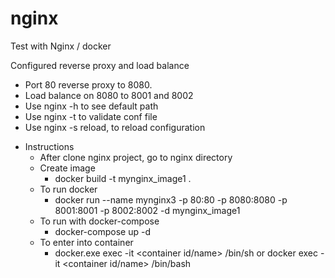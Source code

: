 # nginx
Test with Nginx / docker

Configured reverse proxy and load balance

- Port 80 reverse proxy to 8080.
- Load balance on 8080 to 8001 and 8002
- Use nginx -h to see default path
- Use nginx -t to validate conf file
- Use nginx -s reload, to reload configuration

* Instructions
  * After clone nginx project, go to nginx directory
  * Create image
    * docker build -t mynginx_image1 .
  * To run docker
    * docker run --name mynginx3 -p 80:80 -p 8080:8080 -p 8001:8001 -p 8002:8002 -d  mynginx_image1
  * To run with docker-compose
    * docker-compose up -d
  * To enter into container
    * docker.exe exec -it <container id/name> /bin/sh or docker exec -it <container id/name> /bin/bash
